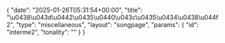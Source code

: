 {
    "date": "2025-01-26T05:31:54+00:00",
    "title": "\u0438\u043d\u0442\u0435\u0440\u043c\u0435\u0434\u0438\u044f 2",
    "type": "miscellaneous",
    "layout": "songpage",
    "params": {
        "id": "interme2",
        "tonality": ""
    }
}